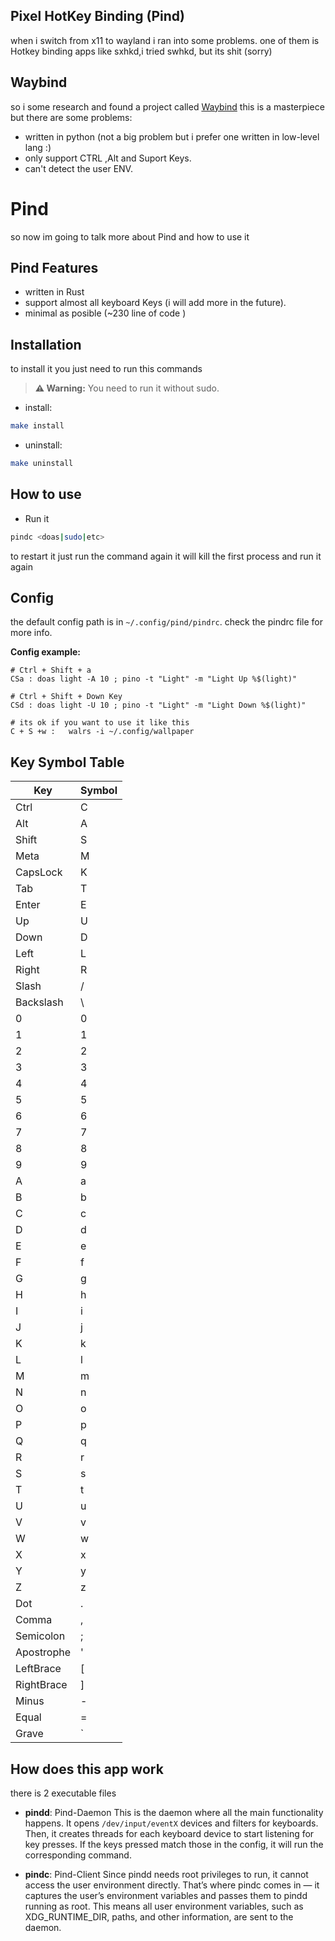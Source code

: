 ## Pixel HotKey Binding (Pind)
when i switch from x11 to wayland i ran into some problems. one of them is Hotkey binding apps like sxhkd,i tried swhkd, but its shit (sorry) 

## Waybind
so i some research and found a project called [Waybind](https://github.com/postman721/Waybind/issues)
this is a masterpiece but there are some problems:
- written in python (not a big problem but i prefer one written in low-level lang :)
- only support CTRL ,Alt and Suport Keys.
- can't detect the user ENV.


# Pind 
so now im going to talk more about Pind and how to use it

## Pind Features 
- written in Rust 
- support almost all keyboard Keys (i will add more in the future).
- minimal as posible (~230 line of code )

## Installation
to install it you just need to run this commands
> **⚠️ Warning:** You need to run it without sudo.

- install:
```bash
make install
```

- uninstall:
```bash
make uninstall
```

## How to use
- Run it 
```bash 
pindc <doas|sudo|etc>
```
to restart it just run the command again
it will kill the first process and run it again

## Config
the default config path is in ```~/.config/pind/pindrc```.
check the pindrc file for more info.

**Config example:**
```
# Ctrl + Shift + a
CSa : doas light -A 10 ; pino -t "Light" -m "Light Up %$(light)"

# Ctrl + Shift + Down Key
CSd : doas light -U 10 ; pino -t "Light" -m "Light Down %$(light)"

# its ok if you want to use it like this
C + S +w :   walrs -i ~/.config/wallpaper

```

## Key Symbol Table

| **Key**    | **Symbol** |
|------------|------------|
| Ctrl       | C          |
| Alt        | A          |
| Shift      | S          |
| Meta       | M          |
| CapsLock   | K          |
| Tab        | T          |
| Enter      | E          |
| Up         | U          |
| Down       | D          |
| Left       | L          |
| Right      | R          |
| Slash      | /          |
| Backslash  | \          |
| 0          | 0          |
| 1          | 1          |
| 2          | 2          |
| 3          | 3          |
| 4          | 4          |
| 5          | 5          |
| 6          | 6          |
| 7          | 7          |
| 8          | 8          |
| 9          | 9          |
| A          | a          |
| B          | b          |
| C          | c          |
| D          | d          |
| E          | e          |
| F          | f          |
| G          | g          |
| H          | h          |
| I          | i          |
| J          | j          |
| K          | k          |
| L          | l          |
| M          | m          |
| N          | n          |
| O          | o          |
| P          | p          |
| Q          | q          |
| R          | r          |
| S          | s          |
| T          | t          |
| U          | u          |
| V          | v          |
| W          | w          |
| X          | x          |
| Y          | y          |
| Z          | z          |
| Dot        | .          |
| Comma      | ,          |
| Semicolon  | ;          |
| Apostrophe | '          |
| LeftBrace  | [          |
| RightBrace | ]          |
| Minus      | -          |
| Equal      | =          |
| Grave      | `          |


## How does this app work 
there is 2 executable files 
- **pindd**: Pind-Daemon
This is the daemon where all the main functionality happens.
It opens ```/dev/input/eventX``` devices and filters for keyboards.
Then, it creates threads for each keyboard device to start listening for key presses. If the keys pressed match those in the config, it will run the corresponding command.

- **pindc**: Pind-Client
Since pindd needs root privileges to run, it cannot access the user environment directly.
That’s where pindc comes in — it captures the user’s environment variables and passes them to pindd running as root.
This means all user environment variables, such as XDG_RUNTIME_DIR, paths, and other information, are sent to the daemon.

